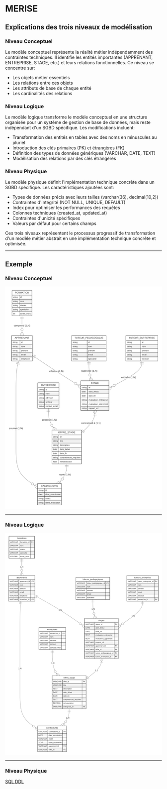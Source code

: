 # MERISE

## Explications des trois niveaux de modélisation

### Niveau Conceptuel
Le modèle conceptuel représente la réalité métier indépendamment des contraintes techniques. Il identifie les entités importantes (APPRENANT, ENTREPRISE, STAGE, etc.) et leurs relations fonctionnelles. Ce niveau se concentre sur:
- Les objets métier essentiels
- Les relations entre ces objets
- Les attributs de base de chaque entité
- Les cardinalités des relations

### Niveau Logique
Le modèle logique transforme le modèle conceptuel en une structure organisée pour un système de gestion de base de données, mais reste indépendant d'un SGBD spécifique. Les modifications incluent:
- Transformation des entités en tables avec des noms en minuscules au pluriel
- Introduction des clés primaires (PK) et étrangères (FK)
- Définition des types de données génériques (VARCHAR, DATE, TEXT)
- Modélisation des relations par des clés étrangères

### Niveau Physique
Le modèle physique définit l'implémentation technique concrète dans un SGBD spécifique. Les caractéristiques ajoutées sont:
- Types de données précis avec leurs tailles (varchar(36), decimal(10,2))
- Contraintes d'intégrité (NOT NULL, UNIQUE, DEFAULT)
- Index pour optimiser les performances des requêtes
- Colonnes techniques (created_at, updated_at)
- Contraintes d'unicité spécifiques
- Valeurs par défaut pour certains champs

Ces trois niveaux représentent le processus progressif de transformation d'un modèle métier abstrait en une implémentation technique concrète et optimisée.

---
## Exemple

### Niveau Conceptuel

![image info](MERISE_MCD.svg)


---

### Niveau Logique

![image info](MERISE_MLD.svg)

---
### Niveau Physique

[SQL DDL](MERISE_MPD.sql)






